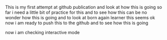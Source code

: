 This is my first attempt at github publication and look at how this is going so far
i need a little bit of practice for this and to see how this can be 
no wonder how this is going and to look at born again learner
this seems ok 
now i am ready to push this to the github 
and to see how this is going

now i am checking interactive mode
